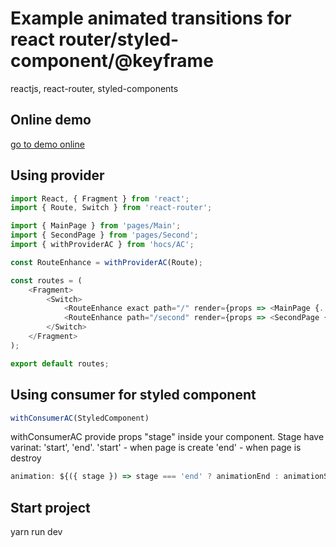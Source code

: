# Example animated transitions for react router/styled-component/@keyframe
reactjs, react-router, styled-components

## Online demo
[go to demo online](https://react-router-ac.surge.sh/)

## Using provider
```js
import React, { Fragment } from 'react';
import { Route, Switch } from 'react-router';

import { MainPage } from 'pages/Main';
import { SecondPage } from 'pages/Second';
import { withProviderAC } from 'hocs/AC';

const RouteEnhance = withProviderAC(Route);

const routes = (
	<Fragment>
		<Switch>
			<RouteEnhance exact path="/" render={props => <MainPage {...props}/>}/>
			<RouteEnhance path="/second" render={props => <SecondPage {...props}/>}/>
		</Switch>
	</Fragment>
);

export default routes;
```

## Using consumer for styled component
```js
withConsumerAC(StyledComponent)
```

withConsumerAC provide props "stage" inside your component. Stage have varinat: 'start', 'end'.
'start' - when page is create
'end' - when page is destroy
```js
animation: ${({ stage }) => stage === 'end' ? animationEnd : animationStart} 0.5s linear forwards;
```

## Start project
yarn run dev
